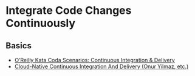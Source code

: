 # Integrate Code Changes Continuously

## Basics

* [O’Reilly Kata Coda Scenarios: Continuous Integration & Delivery](https://www.katacoda.com/courses/cicd)
* [Cloud-Native Continuous Integration And Delivery (Onur Yilmaz, etc.)](https://learning.oreilly.com/videos/cloud-native-continous-integration/9781838551179/)